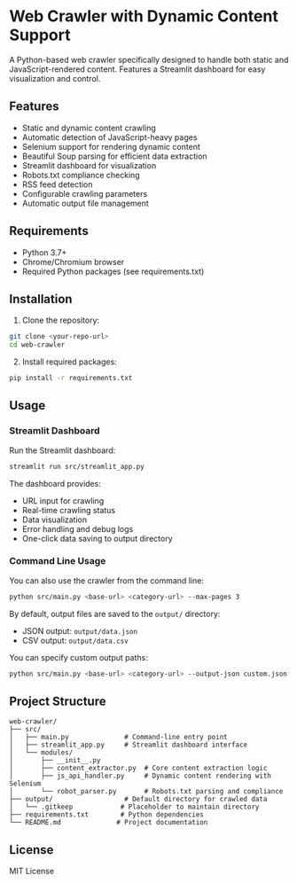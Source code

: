 # Web Crawler with Dynamic Content Support

A Python-based web crawler specifically designed to handle both static and JavaScript-rendered content. Features a Streamlit dashboard for easy visualization and control.

## Features

- Static and dynamic content crawling
- Automatic detection of JavaScript-heavy pages
- Selenium support for rendering dynamic content
- Beautiful Soup parsing for efficient data extraction
- Streamlit dashboard for visualization
- Robots.txt compliance checking
- RSS feed detection
- Configurable crawling parameters
- Automatic output file management

## Requirements

- Python 3.7+
- Chrome/Chromium browser
- Required Python packages (see requirements.txt)

## Installation

1. Clone the repository:
```bash
git clone <your-repo-url>
cd web-crawler
```

2. Install required packages:
```bash
pip install -r requirements.txt
```

## Usage

### Streamlit Dashboard

Run the Streamlit dashboard:
```bash
streamlit run src/streamlit_app.py
```

The dashboard provides:
- URL input for crawling
- Real-time crawling status
- Data visualization
- Error handling and debug logs
- One-click data saving to output directory

### Command Line Usage

You can also use the crawler from the command line:
```bash
python src/main.py <base-url> <category-url> --max-pages 3
```

By default, output files are saved to the `output/` directory:
- JSON output: `output/data.json`
- CSV output: `output/data.csv`

You can specify custom output paths:
```bash
python src/main.py <base-url> <category-url> --output-json custom.json --output-csv custom.csv
```

## Project Structure

```
web-crawler/
├── src/
│   ├── main.py              # Command-line entry point
│   ├── streamlit_app.py     # Streamlit dashboard interface
│   └── modules/
│       ├── __init__.py
│       ├── content_extractor.py  # Core content extraction logic
│       ├── js_api_handler.py     # Dynamic content rendering with Selenium
│       └── robot_parser.py       # Robots.txt parsing and compliance
├── output/                  # Default directory for crawled data
│   └── .gitkeep            # Placeholder to maintain directory
├── requirements.txt        # Python dependencies
└── README.md              # Project documentation
```

## License

MIT License 